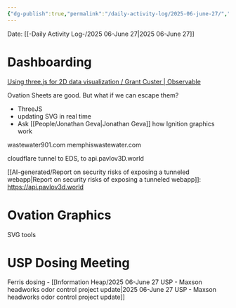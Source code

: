 ```yaml
---
{"dg-publish":true,"permalink":"/daily-activity-log/2025-06-june-27/","noteIcon":"","created":"2025-06-27T07:12:44.153-05:00"}
---
```


Date: [[-Daily Activity Log-/2025 06-June 27\|2025 06-June 27]]

# Dashboarding
[Using three.js for 2D data visualization / Grant Custer | Observable](https://observablehq.com/@grantcuster/using-three-js-for-2d-data-visualization)

Ovation Sheets are good. But what if we can escape them?
- ThreeJS
- updating SVG in real time
- Ask [[People/Jonathan Geva\|Jonathan Geva]] how Ignition graphics work

wastewater901.com
memphiswastewater.com

cloudflare tunnel to EDS, to api.pavlov3D.world

[[AI-generated/Report on security risks of exposing a tunneled webapp\|Report on security risks of exposing a tunneled webapp]]: https://api.pavlov3d.world
# Ovation Graphics
SVG tools

# USP Dosing Meeting
Ferris dosing - [[Information Heap/2025 06-June 27 USP - Maxson headworks odor control project update\|2025 06-June 27 USP - Maxson headworks odor control project update]]
